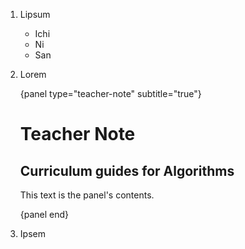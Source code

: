 1.  Lipsum

    *   Ichi
    *   Ni
    *   San

2.  Lorem

    {panel type="teacher-note" subtitle="true"}

    # Teacher Note

    ## Curriculum guides for Algorithms

    This text is the panel's contents.

    {panel end}

3.  Ipsem
